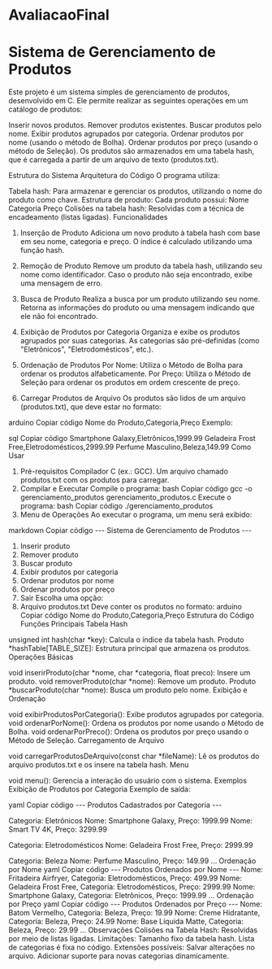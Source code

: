 # AvaliacaoFinal

# Sistema de Gerenciamento de Produtos

Este projeto é um sistema simples de gerenciamento de produtos, desenvolvido em C. Ele permite realizar as seguintes operações em um catálogo de produtos:

Inserir novos produtos.
Remover produtos existentes.
Buscar produtos pelo nome.
Exibir produtos agrupados por categoria.
Ordenar produtos por nome (usando o método de Bolha).
Ordenar produtos por preço (usando o método de Seleção).
Os produtos são armazenados em uma tabela hash, que é carregada a partir de um arquivo de texto (produtos.txt).

Estrutura do Sistema
Arquitetura do Código
O programa utiliza:

Tabela hash: Para armazenar e gerenciar os produtos, utilizando o nome do produto como chave.
Estrutura de produto: Cada produto possui:
Nome
Categoria
Preço
Colisões na tabela hash: Resolvidas com a técnica de encadeamento (listas ligadas).
Funcionalidades
1. Inserção de Produto
Adiciona um novo produto à tabela hash com base em seu nome, categoria e preço. O índice é calculado utilizando uma função hash.

2. Remoção de Produto
Remove um produto da tabela hash, utilizando seu nome como identificador. Caso o produto não seja encontrado, exibe uma mensagem de erro.

3. Busca de Produto
Realiza a busca por um produto utilizando seu nome. Retorna as informações do produto ou uma mensagem indicando que ele não foi encontrado.

4. Exibição de Produtos por Categoria
Organiza e exibe os produtos agrupados por suas categorias. As categorias são pré-definidas (como "Eletrônicos", "Eletrodomésticos", etc.).

5. Ordenação de Produtos
Por Nome: Utiliza o Método de Bolha para ordenar os produtos alfabeticamente.
Por Preço: Utiliza o Método de Seleção para ordenar os produtos em ordem crescente de preço.
6. Carregar Produtos de Arquivo
Os produtos são lidos de um arquivo (produtos.txt), que deve estar no formato:

arduino
Copiar código
Nome do Produto,Categoria,Preço
Exemplo:

sql
Copiar código
Smartphone Galaxy,Eletrônicos,1999.99
Geladeira Frost Free,Eletrodomésticos,2999.99
Perfume Masculino,Beleza,149.99
Como Usar
1. Pré-requisitos
Compilador C (ex.: GCC).
Um arquivo chamado produtos.txt com os produtos para carregar.
2. Compilar e Executar
Compile o programa:
bash
Copiar código
gcc -o gerenciamento_produtos gerenciamento_produtos.c
Execute o programa:
bash
Copiar código
./gerenciamento_produtos
3. Menu de Operações
Ao executar o programa, um menu será exibido:

markdown
Copiar código
--- Sistema de Gerenciamento de Produtos ---
1. Inserir produto
2. Remover produto
3. Buscar produto
4. Exibir produtos por categoria
5. Ordenar produtos por nome
6. Ordenar produtos por preço
7. Sair
Escolha uma opção:
4. Arquivo produtos.txt
Deve conter os produtos no formato:
arduino
Copiar código
Nome do Produto,Categoria,Preço
Estrutura do Código
Funções Principais
Tabela Hash

unsigned int hash(char *key): Calcula o índice da tabela hash.
Produto *hashTable[TABLE_SIZE]: Estrutura principal que armazena os produtos.
Operações Básicas

void inserirProduto(char *nome, char *categoria, float preco): Insere um produto.
void removerProduto(char *nome): Remove um produto.
Produto *buscarProduto(char *nome): Busca um produto pelo nome.
Exibição e Ordenação

void exibirProdutosPorCategoria(): Exibe produtos agrupados por categoria.
void ordenarPorNome(): Ordena os produtos por nome usando o Método de Bolha.
void ordenarPorPreco(): Ordena os produtos por preço usando o Método de Seleção.
Carregamento de Arquivo

void carregarProdutosDeArquivo(const char *fileName): Lê os produtos do arquivo produtos.txt e os insere na tabela hash.
Menu

void menu(): Gerencia a interação do usuário com o sistema.
Exemplos
Exibição de Produtos por Categoria
Exemplo de saída:

yaml
Copiar código
--- Produtos Cadastrados por Categoria ---

Categoria: Eletrônicos
  Nome: Smartphone Galaxy, Preço: 1999.99
  Nome: Smart TV 4K, Preço: 3299.99

Categoria: Eletrodomésticos
  Nome: Geladeira Frost Free, Preço: 2999.99

Categoria: Beleza
  Nome: Perfume Masculino, Preço: 149.99
...
Ordenação por Nome
yaml
Copiar código
--- Produtos Ordenados por Nome ---
Nome: Fritadeira Airfryer, Categoria: Eletrodomésticos, Preço: 499.99
Nome: Geladeira Frost Free, Categoria: Eletrodomésticos, Preço: 2999.99
Nome: Smartphone Galaxy, Categoria: Eletrônicos, Preço: 1999.99
...
Ordenação por Preço
yaml
Copiar código
--- Produtos Ordenados por Preço ---
Nome: Batom Vermelho, Categoria: Beleza, Preço: 19.99
Nome: Creme Hidratante, Categoria: Beleza, Preço: 24.99
Nome: Base Líquida Matte, Categoria: Beleza, Preço: 29.99
...
Observações
Colisões na Tabela Hash: Resolvidas por meio de listas ligadas.
Limitações:
Tamanho fixo da tabela hash.
Lista de categorias é fixa no código.
Extensões possíveis:
Salvar alterações no arquivo.
Adicionar suporte para novas categorias dinamicamente.
